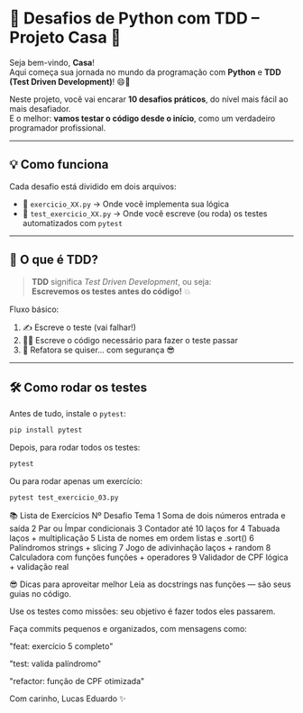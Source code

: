 # 🧠 Desafios de Python com TDD – Projeto Casa 🚀

Seja bem-vindo, **Casa**!  
Aqui começa sua jornada no mundo da programação com **Python** e **TDD (Test Driven Development)**! 😄🐍

Neste projeto, você vai encarar **10 desafios práticos**, do nível mais fácil ao mais desafiador.  
E o melhor: **vamos testar o código desde o início**, como um verdadeiro programador profissional.

---

## 💡 Como funciona

Cada desafio está dividido em dois arquivos:

- 📄 `exercicio_XX.py` → Onde você implementa sua lógica
- 🧪 `test_exercicio_XX.py` → Onde você escreve (ou roda) os testes automatizados com `pytest`

---

## 🧪 O que é TDD?

> **TDD** significa *Test Driven Development*, ou seja:  
> **Escrevemos os testes antes do código!** 💥

Fluxo básico:

1. ✍️ Escreve o teste (vai falhar!)
2. 👨‍💻 Escreve o código necessário para fazer o teste passar
3. 🔧 Refatora se quiser… com segurança 😎

---

## 🛠️ Como rodar os testes

Antes de tudo, instale o `pytest`:

```bash
pip install pytest
```

Depois, para rodar todos os testes:
```bash
pytest
```

Ou para rodar apenas um exercício:
```bash
pytest test_exercicio_03.py
```

📚 Lista de Exercícios
Nº	Desafio	Tema
1	Soma de dois números	entrada e saída
2	Par ou Ímpar	condicionais
3	Contador até 10	laços for
4	Tabuada	laços + multiplicação
5	Lista de nomes em ordem	listas e .sort()
6	Palíndromos	strings + slicing
7	Jogo de adivinhação	laços + random
8	Calculadora com funções	funções + operadores
9	Validador de CPF	lógica + validação real


😎 Dicas para aproveitar melhor
Leia as docstrings nas funções — são seus guias no código.

Use os testes como missões: seu objetivo é fazer todos eles passarem.

Faça commits pequenos e organizados, com mensagens como:

"feat: exercício 5 completo"

"test: valida palíndromo"

"refactor: função de CPF otimizada"


Com carinho,
Lucas Eduardo ✨
